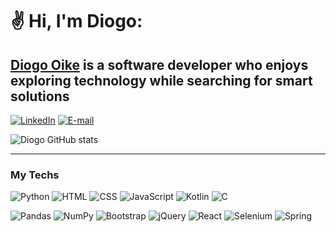<h1> ✌ Hi, I'm Diogo:</h1>
<h2><a href="https://dnaka27.github.io/Portfolio_3/">Diogo Oike</a> is a software developer who enjoys exploring technology while searching for smart solutions</h2>

[![LinkedIn](https://img.shields.io/badge/LinkedIn-78d?style=for-the-badge&logo=linkedin&logoColor=0E76A8)](https://www.linkedin.com/in/diogo-oike-kanefuku-23639b223/) [![E-mail](https://img.shields.io/badge/-Email-e9a?style=for-the-badge&logo=microsoft-outlook&logoColor=E94D5F)](mailto:diogooikejapan@gmail.com)

![Diogo GitHub stats](https://github-readme-stats.vercel.app/api?username=Dnaka27&show_icons=true&theme=cobalt)

<hr>

<h3>My Techs</h3>

<div>

![Python](https://img.shields.io/badge/Python-1F2194?style=for-the-badge&logo=Python&logoColor=white) ![HTML](https://img.shields.io/badge/HTML-E34F26?style=for-the-badge&logo=html5&logoColor=white) ![CSS](https://img.shields.io/badge/CSS-0769FC?style=for-the-badge&logo=css3&logoColor=white) ![JavaScript](https://img.shields.io/badge/JavaScript-F7DF1E?style=for-the-badge&logo=javascript&logoColor=white) ![Kotlin](https://img.shields.io/badge/Kotlin-6A00D4?style=for-the-badge&logo=Kotlin&logoColor=white) ![C](https://img.shields.io/badge/C++-9E0034?style=for-the-badge&logo=C&logoColor=white)

![Pandas](https://img.shields.io/badge/Pandas-150458?style=for-the-badge&logo=Pandas&logoColor=white) ![NumPy](https://img.shields.io/badge/NumPy-016273?style=for-the-badge&logo=NumPy&logoColor=white) ![Bootstrap](https://img.shields.io/badge/Bootstrap-5C2D91?style=for-the-badge&logo=bootstrap&logoColor=white) ![jQuery](https://img.shields.io/badge/jQuery-1572B6?style=for-the-badge&logo=jquery&logoColor=white) ![React](https://img.shields.io/badge/React-00CEF0?style=for-the-badge&logo=react&logoColor=white) ![Selenium](https://img.shields.io/badge/Selenium-DE0034?style=for-the-badge&logo=Selenium&logoColor=white) ![Spring](https://img.shields.io/badge/Spring-10CF00?style=for-the-badge&logo=Spring&logoColor=white)

</div>

